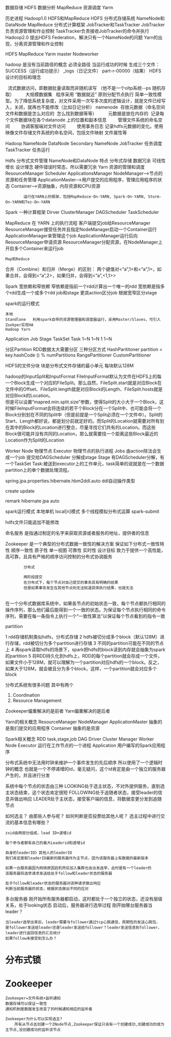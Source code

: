 数据存储	HDFS
数据分析	MapReduce
资源调度	Yarm

历史进程
	Hadoop1.0
		HDFS和MapReduce
			HDFS  分布式存储系统
				NameNode和DataNode
			MapReduce  分布式计算框架
				JobTracker和TaskTracker
				JobTracker负责资源管理和作业控制
				TaskTracker负责接收JobTracker的命令并执行
	Hadoop2.0
		提出HDFS Federation，解决只有一个NameNode的问题
		Yarn的出现，分离资源管理和作业控制
		


HDFS
MapReduce
Yarm	master  Nodeworker

 hadoop 是没有当前路径的概念 必须全路径
 当运行成功的时候 生成三个文件： SUCCESS（运行成功提示）  _logs（日记文件）  part-r-00000（结果）
 HDFS 设计的目标和理念

  流式数据访问，即数据批量读取而非随机读写 （他不是一个oltp系统--ps 随机存取）
        大规模数据集
  程序采用 “数据就近” 原则分配节点执行
简单一致性模型。为了降低系统复杂度，对文件采用一次写多次度的逻辑设计，就是文件已经写入，关闭，就再也不能修改（比如日记分析）
namenode  存放元数据（命名空间 文件和数据是怎么对应的  怎么找到数据等等）
        元数据是放在内存的 
记录每个文件数据块在各个datanode 上的位置和副本信息
        管理文件系统的命名空间
        协调客服端对文件访问
        使用事务日志 记录hdfs元数据的变化。使用映像文件存储文件系统的命名空间，包括文件映射 文件属性等     


 Hadoop
	NameNode
	DataNode
	Secondary NameNode
	JobTracker		任务调度
	TaskTracker		任务运行

 Hdfs    分布式文件管理			NameNode和DataNode
		特点
			分布式存储
			数据冗余
			可线性增长
		设计理念
			硬件错误时常态，所以需要冗余
 Yarn    资源的管理和调度				
			ResourceManager
				Scheduler
				ApplicationsManager
			NodeManager-->节点的资源和任务管理
			ApplicationMaster-->用户提交的应用程序，管理应用程序的状态
			Container-->资源抽象，内存资源和CPU资源
			

			运行在YARN上的框架，包括MapReduce-On-YARN, Spark-On-YARN, Storm-On-YARN和Tez-On-YARN
Spark    一种计算框架
			Dirver
			ClusterManager
			DAGScheduler
			TaskScheduler

 MapReduce 在 YARN 上的执行流程
 客户端提交job给ResourceManager
 ResourceManager接受任务并且指定NodeManager启动一个Container运行
 ApplicationManager来管理这个job
 ApplicationManager运行后向ResourceManager申请资源
 ResourceManager分配资源，在NodeManager上开启多个Container来运行job

	Map和Reduce

 







 合并（Combine）和归并（Merge）的区别： 
两个键值对<“a”,1>和<“a”,1>，如果合并，会得到<“a”,2>，如果归并，会得到<“a”,<1,1>>

 

 

 Spark
	宽依赖和窄依赖
	窄依赖是指前一个rdd计算出一个唯一的rdd
	宽依赖是指多个rdd生成一个或多个rdd
job和stage
更具action区分job
根据宽窄区分stage


 spark的运行模式

	本地
	Standlone	利用spark自带的资源管理器和调度器运行，采用Master/Slaves，可引入Zookper实现HA
	Hadoop Yarn

 Application   Job   Stage   TaskSet   Task
            1~N   1~N      1        1~N

 分区Partition
 RDD数据太大需要分区
 三种分区方式
	HashParititoner		partition = key.hashCode () % numPartitions
	RangePartitioner
	CustomPartitioner

HDFS的文件分块
块是分布式文件存储的最小单元
每块默认128M

hadoop的InputSplit和InputFormat
FileInputFormat默认为文件在HDFS上的每一个Block生成一个对应的FileSplit。那么自然，FileSplit.start就是对应Block在文件中的Offset、FileSplit.length就是对应Block的Length、FileSplit.hosts就是对应Block的Location。	
但是可以设置“mapred.min.split.size”参数，使得Split的大小大于一个Block，这时候FileInputFormat会将连续的若干个Block分在一个Split中、也可能会将一个Block分别划在不同的Split中（但是前提是一个Split必须在一个文件中）。Split的Start、Length都好说，都是划分前就定好的。而Split的Location就需要对所有划在其中的Block的Location进行整合，尽量寻找它们共有的Location。而这些Block很可能并没有共同的Location，那么就需要找一个距离这些Block最近的Location作为Split的Location



Worker Node  物理节点
Executor     物理节点的执行进程
Jobs    由action除法会生成一个job   提交给DAGScheduler  分解成stage
Stage   有DAGScheduler分解，有一个TaskSet 
Task:被送到executor上的工作单元，task简单的说就是在一个数据partition上的单个数据处理流程。


spring.jpa.properties.hibernate.hbm2ddl.auto ddl自动操作类型

create
update

remark hibernate jpa auto


spark运行模式
	本地单机	local[n]模式	多个线程模拟分布式运算
	spark-submit

 

 hdfs文件只能追加不能修改


命名服务
	是指通过制定的名字来获取资源或者服务的地址，提供者的信息
	


Zookeeper
	是一个典型的分布式数据一致性的解决方案
	保证如下分布式一致性特性
		顺序一致性
		原子性
		单一视图
		可靠性
		实时性
	设计目标
		致力于提供一个高性能，高可靠，且具有严格的顺序访问控制的分布式协调服务
			


			分布式
			
			两阶段提交
			在分布式下，每个节点对自己提交的事务具有明确的结果
			但是如果事务发生在其他节点则无法知道具体执行结果，也就无法


​			
在一个分布式数据库系统中，如果各节点的初始状态一致，每个节点都执行相同的操作序列，那么他们最后能得到一个一致的状态。为保证每个节点执行相同的命令序列，需要在每一条指令上执行一个“一致性算法”以保证每个节点看到的指令一致




 partition

1 rdd存储机制类似hdfs，分布式存储
2 hdfs被切分成多个block（默认128M）进行存储，rdd被切分为多个partition进行存储
3 不同的partition可能在不同的节点上
4 再spark读取hdfs的场景下，spark把hdfs的block读到内存就会抽象为spark的partition
5 将RDD持久化到hdfs上，RDD的每个partition就会存成一个文件，如果文件小于128M，就可以理解为一个partition对应hdfs的一个block。反之，如果大于128M，就会被且分为多个block，这样，一个partition就会对应多个block


 分布式系统有很多问题 其中有两个
1. Coordination
2. Resource Management

Zookeeper偏重解决的是前者
Yarn偏重解决的是后者


Yarn的相关概念
	ResourceManager
	NodeManager
	ApplicationMaster		抽象的是我们提交的应用程序
	Container				抽象的是资源
	
	
Spark相关概念
	RDD
	task,stage,job
	DAG
	Driver
	Cluster Manager
	Worker Node
	Executor		运行在工作节点的一个进程
	Application		用户编写的Spark应用程序

















分布式系统中无法用时钟来维护一个事件发生的先后顺序
所以使用了一个逻辑时钟的概念
也就是一个不停递增的id，毫无疑问，这个id肯定是由一个独立的服务器产生的，并且进行分发

系统中每个节点的状态由三种
    LOOKING处于选主状态，不对外提供服务，直到选主状态结束，这个状态肯定很短
    FOLLOWING处于追随者状态，接受leader的信息并做出响应
    LEADER处于主状态，接受客户端的信息，将数据变更分发到追随节点

如何选主？
    由那些人参与呢？
    如何判断是否投票给其他人呢？
    选主过程中进行交流的基本信息有哪些？

    zxid由两部分组成，lead ID+递增id
     
    每个参与者都有自己的最大Leaderid和递增id
    
    自身的leaderID》其他人的leaderID
    我们肯定是取leaderID最新的服务器作为主节点，因为该服务器上有数据的最新版本
    
    如果一台服务器因为网络原因宕机然后加入集群也会出发选举，此时是有一个leader的
    该服务器将选举请求发送给处于follow和leader状态的服务器
    
    处于follow和leader状态的服务器对该种请求做出响应
    判断当前服务器的状态，根据状态做出不同的应对

多台服务器
    刚开始所有服务器都启动，这时都处于一个独立的状态，还没有层级关系，处于looking状态
    启动后，服务器进行选举过程
    刚开始哪台服务器当leader？

    当leader选举出来后，leader需要与follower通过tcp心跳通信，周期性的发送心跳包，
    是follower发送给leader还是leader发送给follower？leader发送信息到follower，leader进行返回信息的汇总统计
    如果follow未接受到怎么办？

# 分布式锁




# Zookeeper
	Zookeeper=文件系统+监听通知
	数据存储可以保证一致性
	通知机制是数据发生改变了的时候通知相应的监听者
	
	Zookeeper为什么可以实现选主?
		所有从节点去创建一个ZNode节点,Zookeeper保证只会有一个创建成功,创建成功的成为主节点,没创建成功的监听该节点
